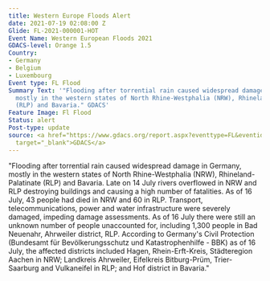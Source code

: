 ```yaml
---
title: Western Europe Floods Alert
date: 2021-07-19 02:08:00 Z
Glide: FL-2021-000001-HOT
Event Name: Western European Floods 2021
GDACS-level: Orange 1.5
Country:
- Germany
- Belgium
- Luxembourg
Event type: FL Flood
Summary Text: '"Flooding after torrential rain caused widespread damage in Germany,
  mostly in the western states of North Rhine-Westphalia (NRW), Rhineland-Palatinate
  (RLP) and Bavaria." GDACS'
Feature Image: Fl Flood
Status: alert
Post-type: update
source: <a href="https://www.gdacs.org/report.aspx?eventtype=FL&eventid=1100958&episodeid=1"
  target="_blank">GDACS</a>
---
```


"Flooding after torrential rain caused widespread damage in Germany, mostly in the western states of North Rhine-Westphalia (NRW), Rhineland-Palatinate (RLP) and Bavaria. Late on 14 July rivers overflowed in NRW and RLP destroying buildings and causing a high number of fatalities. As of 16 July, 43 people had died in NRW and 60 in RLP. Transport, telecommunications, power and water infrastructure were severely damaged, impeding damage assessments. As of 16 July there were still an unknown number of people unaccounted for, including 1,300 people in Bad Neuenahr, Ahrweiler district, RLP. According to Germany's Civil Protection (Bundesamt für Bevölkerungsschutz und Katastrophenhilfe - BBK) as of 16 July, the affected districts included Hagen, Rhein-Erft-Kreis, Städteregion Aachen in NRW; Landkreis Ahrweiler, Eifelkreis Bitburg-Prüm, Trier-Saarburg and Vulkaneifel in RLP; and Hof district in Bavaria."
